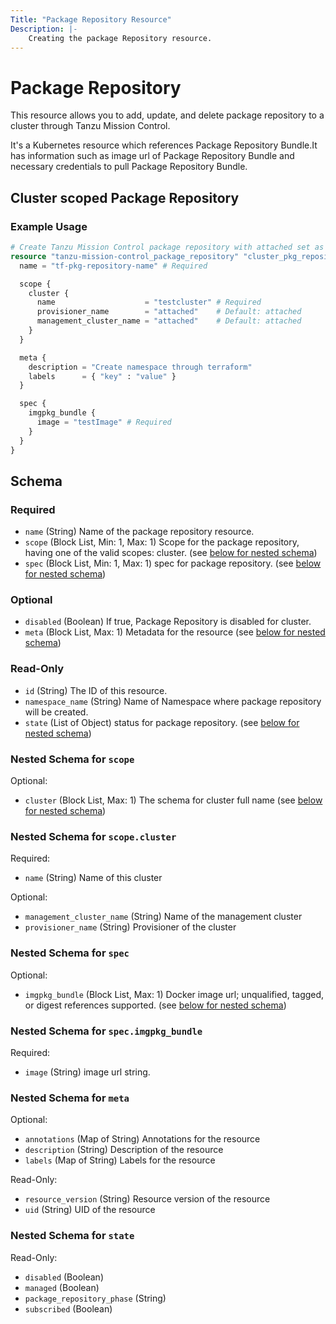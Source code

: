 ```yaml
---
Title: "Package Repository Resource"
Description: |-
    Creating the package Repository resource.
---
```


# Package Repository

This resource allows you to add, update, and delete package repository to a cluster through Tanzu Mission Control.

It's a Kubernetes resource which references Package Repository Bundle.It has information such as image url of Package Repository Bundle and necessary credentials to pull Package Repository Bundle.

[package-repository]: https://docs.vmware.com/en/VMware-Tanzu-Mission-Control/services/tanzumc-using/GUID-E0168103-7A6F-4C07-8768-19D9B1EB4EFA.html


## Cluster scoped Package Repository

### Example Usage

```terraform
# Create Tanzu Mission Control package repository with attached set as default value.
resource "tanzu-mission-control_package_repository" "cluster_pkg_repository" {
  name = "tf-pkg-repository-name" # Required

  scope {
    cluster {
      name                    = "testcluster" # Required
      provisioner_name        = "attached"    # Default: attached
      management_cluster_name = "attached"    # Default: attached
    }
  }

  meta {
    description = "Create namespace through terraform"
    labels      = { "key" : "value" }
  }

  spec {
    imgpkg_bundle {
      image = "testImage" # Required
    }
  }
}
```
<!-- schema generated by tfplugindocs -->
## Schema

### Required

- `name` (String) Name of the package repository resource.
- `scope` (Block List, Min: 1, Max: 1) Scope for the package repository, having one of the valid scopes: cluster. (see [below for nested schema](#nestedblock--scope))
- `spec` (Block List, Min: 1, Max: 1) spec for package repository. (see [below for nested schema](#nestedblock--spec))

### Optional

- `disabled` (Boolean) If true, Package Repository is disabled for cluster.
- `meta` (Block List, Max: 1) Metadata for the resource (see [below for nested schema](#nestedblock--meta))

### Read-Only

- `id` (String) The ID of this resource.
- `namespace_name` (String) Name of Namespace where package repository will be created.
- `state` (List of Object) status for package repository. (see [below for nested schema](#nestedatt--state))

<a id="nestedblock--scope"></a>
### Nested Schema for `scope`

Optional:

- `cluster` (Block List, Max: 1) The schema for cluster full name (see [below for nested schema](#nestedblock--scope--cluster))

<a id="nestedblock--scope--cluster"></a>
### Nested Schema for `scope.cluster`

Required:

- `name` (String) Name of this cluster

Optional:

- `management_cluster_name` (String) Name of the management cluster
- `provisioner_name` (String) Provisioner of the cluster



<a id="nestedblock--spec"></a>
### Nested Schema for `spec`

Optional:

- `imgpkg_bundle` (Block List, Max: 1) Docker image url; unqualified, tagged, or digest references supported. (see [below for nested schema](#nestedblock--spec--imgpkg_bundle))

<a id="nestedblock--spec--imgpkg_bundle"></a>
### Nested Schema for `spec.imgpkg_bundle`

Required:

- `image` (String) image url string.



<a id="nestedblock--meta"></a>
### Nested Schema for `meta`

Optional:

- `annotations` (Map of String) Annotations for the resource
- `description` (String) Description of the resource
- `labels` (Map of String) Labels for the resource

Read-Only:

- `resource_version` (String) Resource version of the resource
- `uid` (String) UID of the resource


<a id="nestedatt--state"></a>
### Nested Schema for `state`

Read-Only:

- `disabled` (Boolean)
- `managed` (Boolean)
- `package_repository_phase` (String)
- `subscribed` (Boolean)